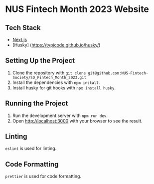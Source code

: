 # NUS Fintech Month 2023 Website

## Tech Stack

- [Next.js](https://nextjs.org/)
- [Husky] (https://typicode.github.io/husky/)

## Setting Up the Project

1. Clone the repository with `git clone git@github.com:NUS-Fintech-Society/SD_Fintech_Month_2023.git`
2. Install the dependencies with `npm install`.
3. Install husky for git hooks with `npx install husky`.

## Running the Project

1. Run the development server with `npm run dev`.
2. Open [http://localhost:3000](http://localhost:3000) with your browser to see the result.

## Linting

`eslint` is used for linting.

## Code Formatting

`prettier` is used for code formatting.
